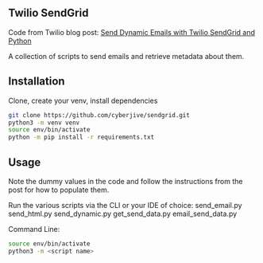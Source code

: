 ## Twilio SendGrid

Code from Twilio blog post: <a href="https://www.twilio.com/blog/send-dynamic-emails-python-twilio-sendgrid">Send Dynamic Emails with Twilio SendGrid and Python</a> 

A collection of scripts to send emails and retrieve metadata about them.

## Installation

Clone, create your venv, install dependencies

```bash
git clone https://github.com/cyberjive/sendgrid.git
python3 -m venv venv
source env/bin/activate
python -m pip install -r requirements.txt
```

## Usage

Note the dummy values in the code and follow the instructions from the post for how to populate them.

Run the various scripts via the CLI or your IDE of choice:
send_email.py
send_html.py
send_dynamic.py
get_send_data.py
email_send_data.py


Command Line:
```bash
source env/bin/activate
python3 -m <script name>
```

